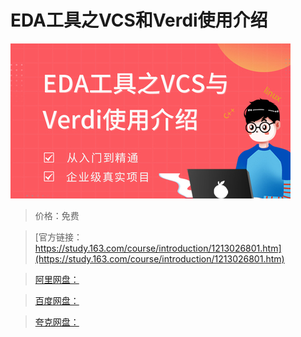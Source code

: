 # EDA工具之VCS和Verdi使用介绍

![img](../../../assets/study163/free/99311f821bd245efba839c183dedd390.jpg)

> 价格：免费

> [官方链接：https://study.163.com/course/introduction/1213026801.htm](https://study.163.com/course/introduction/1213026801.htm)

> [阿里网盘：]()

> [百度网盘：]()

> [夸克网盘：]()
